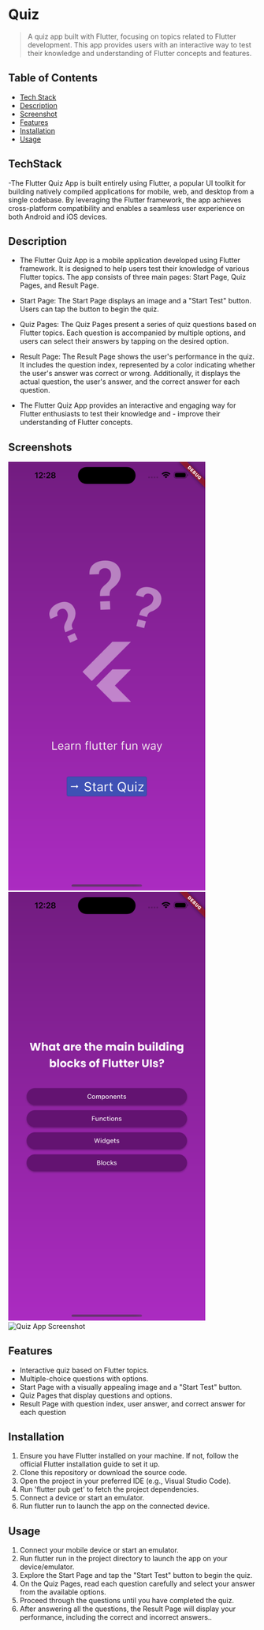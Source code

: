 # Quiz

> A quiz app built with Flutter, focusing on topics related to Flutter development. This app provides users with an interactive way to test their knowledge and understanding of Flutter concepts and features.

## Table of Contents

- [Tech Stack](#TechStack)
- [Description](#description)
- [Screenshot](#Screenshot)
- [Features](#features)
- [Installation](#installation)
- [Usage](#usage)

## TechStack

-The Flutter Quiz App is built entirely using Flutter, a popular UI toolkit for building natively compiled applications for mobile, web, and desktop from a single codebase. By leveraging the Flutter framework, the app achieves cross-platform compatibility and enables a seamless user experience on both Android and iOS devices.

## Description

- The Flutter Quiz App is a mobile application developed using Flutter framework. It is designed to help users test their knowledge of various Flutter topics. The app consists of three main pages: Start Page, Quiz Pages, and Result Page.

- Start Page: The Start Page displays an image and a "Start Test" button. Users can tap the button to begin the quiz.

- Quiz Pages: The Quiz Pages present a series of quiz questions based on Flutter topics. Each question is accompanied by multiple options, and users can select their answers by tapping on the desired option.

- Result Page: The Result Page shows the user's performance in the quiz. It includes the question index, represented by a color indicating whether the user's answer was correct or wrong. Additionally, it displays the actual question, the user's answer, and the correct answer for each question.

- The Flutter Quiz App provides an interactive and engaging way for Flutter enthusiasts to test their knowledge and - improve their understanding of Flutter concepts.

## Screenshots

<img src="screenshots/start_page.png" alt="Quiz App Screenshot" width="400">
<img src="screenshots/questions_page.png" alt="Quiz App Screenshot" width="400">
<img src="screenshots/results_page.png" alt="Quiz App Screenshot" width="400">

## Features

- Interactive quiz based on Flutter topics.
- Multiple-choice questions with options.
- Start Page with a visually appealing image and a "Start Test" button.
- Quiz Pages that display questions and options.
- Result Page with question index, user answer, and correct answer for each question

## Installation

1. Ensure you have Flutter installed on your machine. If not, follow the official Flutter installation guide to set it up.
2. Clone this repository or download the source code.
3. Open the project in your preferred IDE (e.g., Visual Studio Code).
4. Run 'flutter pub get' to fetch the project dependencies.
5. Connect a device or start an emulator.
6. Run flutter run to launch the app on the connected device.

## Usage

1. Connect your mobile device or start an emulator.
2. Run flutter run in the project directory to launch the app on your device/emulator.
3. Explore the Start Page and tap the "Start Test" button to begin the quiz.
4. On the Quiz Pages, read each question carefully and select your answer from the available options.
5. Proceed through the questions until you have completed the quiz.
6. After answering all the questions, the Result Page will display your performance, including the correct and incorrect answers..
